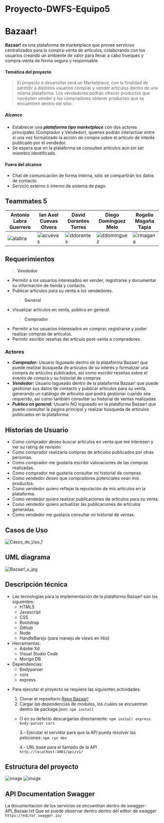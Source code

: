 # Proyecto-DWFS-Equipo5

# Bazaar!

**Bazaar!** es una plataforma de marketplace que provee servicios centralizados para la compra-venta de artículos, colaborando con los usuarios creando un ambiente de valor para llevar a cabo trueques y compra-venta de forma segura y responsable.

#### Temática del proyecto

> El proyecto a desarrollar será un Marketplace, con la finalidad de permitir a distintos usuarios comprar y vender artículos dentro de una misma plataforma. Los vendedores podrán ofrecer productos que necesiten vender y los compradores obtener productos que se encuentren dentro del sitio.

##### Alcance

- Establecer una **_plataforma tipo marketplace_** con dos actores principales (Comprador y Vendedor), quienes podrán interactúar entre sí una vez formalizado la acción de compra sobre el artículo de interés publicado por el vendedor.
- Se espera que en la plataforma se consulten artículos aún sin ser miembro identificado.

#### Fuera del alcance

- Chat de comunicación de forma interna, sólo se compartirán los datos de contacto.
- Servicio externo ó interno de sistema de pago.

## Teammates 5

| Antonio Labra Guerrero                                                                                           | Ian Axel Cuevas Olvera                                                                                            | David Dorantes Torres                                                                                               | Diego Domínguez Melo                                                | Rogelio Magaña Tapia                                         |
| ---------------------------------------------------------------------------------------------------------------- | ----------------------------------------------------------------------------------------------------------------- | ------------------------------------------------------------------------------------------------------------------- | ------------------------------------------------------------------- | ------------------------------------------------------------ |
| ![alabra](https://user-images.githubusercontent.com/85530193/132101712-16503a94-45f5-46a6-815c-78a74d256fe0.png) | ![acuevas](https://user-images.githubusercontent.com/85530193/132101749-5594e6e2-669d-475f-8cfa-daca31b0411e.png) | ![ddorantes](https://user-images.githubusercontent.com/85530193/132101764-061aadee-064e-4f48-8f20-43f8e2066c7a.png) | ![ddominguez](https://diegomelo.me/static/media/coder.95b0cf3d.jpg) | ![rmagana](https://tasteu.netlify.app/img/about_rogelio.jpg) |

## Requerimientos

> **Vendedor**

- Permitir a los usuarios interesados en vender, registrarse y documentar su información de tienda y contacto.
- Publicar artículos para su venta a los vendedores.
  > **General**
- Visualizar artículos en venta, público en general.
  > **Comprador**
- Permitir a los usuarios interesados en comprar, registrarse y poder realizar compras de artículos.
- Permitir escribir reseñas del artículo post-venta a compradores.

### Actores

- **_Comprador:_** Usuario logueado dentro de la plataforma Bazaar! que puede realizar busqueda de artículos de su interés y formalizar una compra de artículos publicados, así como escribir reseñas sobre el evento de compra y su historial de compras.
- **_Vendedor:_** Usuario logueado dentro de la plataforma Bazaar! que puede gestionar sus datos de contacto y publicar artículos para su venta, generando un catálogo de artículos que podrá gestionar cuando sea requerido, así como también consultar su historial de ventas realizadas.
- **_Publico en general:_** Usuario NO logueado en la plataforma Bazaar! que puede consultar la página principal y realizar búsqueda de artículos publicados en la plataforma.

## Historias de Usuario

- Como comprador deseo buscar artículos en venta que me interesen y ver su rating de revisión.
- Como comprador realizaría compras de artículos publicados por otras personas.
- Como comprador me gustaría escribir valoraciones de las compras realizadas.
- Como comprador me gustaría consultar mi historial de compras.
- Como vendedor deseo que compradores potenciales vean mis productos.
- Como vendedor quiero reflejar la reputación de mis artículos en la plataforma.
- Como vendedor quiero realizar publicaciones de artículos para su venta.
- Como vendedor quiero actualizar las publicaciones de artículos generadas.
- Como vendedor me gustaría consultar mi historial de ventas.

## Casos de Uso

![Casos_de_Uso_1](https://user-images.githubusercontent.com/85530193/132103736-aa485cc4-c40a-4f94-9466-d52b3e29d85b.jpeg)

## UML diagrama

![Bazaar!_v_jpg](https://user-images.githubusercontent.com/85530193/132103493-b09c2e41-1776-4ab9-ae4b-1c036afee826.jpg)

## Descripción técnica

- Las tecnologías para la implementación de la plataforma Bazaar! son las siguientes:
  - HTML5
  - Javascript
  - CSS
  - Bootstrap
  - Github
  - Node
  - HandleBarsjs (para manejo de views en hbs)
- Herramientas:
  - Adobe Xd
  - Visual Studio Code
  - Mongo DB
- Dependencias:
  - Bodyparser
  - cors
  - express

* Para ejecutar el proyecto se requiere las siguientes actividades:

  1. Clonar el repositorio [Repo Bazaar!](https://github.com/axelcoevas/Proyecto-DWFS-Equipo8 'Repo Bazaar!')
  2. Cargar las dependencias de modulos, los cuáles se encuentran dentro de package.json:
     `npm install`

  - O en su defecto descargarlas directamente:
    `npm install express body-parser cors`

    3.- Ejecutar el servidor para que la API pueda resolver las peticiones:
    `npm run dev`

    4.- URL base para el llamado de la API `http://localhost:4001/api/v1/`

## Estructura del proyecto

![image](https://user-images.githubusercontent.com/85530193/132157902-40c7f40a-b245-466b-9ef4-34557d287a92.png)
![image](https://user-images.githubusercontent.com/85530193/132158059-14d7f2ea-60e9-458c-925b-d8c8e6a39d94.png)

## API Documentation Swagger

La documentación de los servicios se encuentran dentro de swagger-API_Bazaar.txt
Que se puede observar dentro dentro del editor de swagger `https://editor.swagger.io/`

